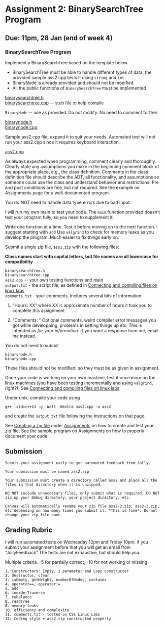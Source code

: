 Assignment 2: BinarySearchTree Program
===

**Due:**  11pm, 28 Jan (end of week 4)
---

### BinarySearchTree Program

Implement a BinarySearchTree based on the template below. 

- BinarySearchTree must be able to handle different types of data; the provided sample ass2.cpp tests it using `string` and `int`
- BinaryNode is already provided and should not be modified.
- All the public functions of `BinarySearchTree` must be implemented

[binarysearchtree.h](./provided_code/binarysearchtree.h)  
[binarysearchtree.cpp](./provided_code/binarysearchtree.cpp)  -- stub file to help compile

`BinaryNode` -- use as provided. Do not modify. No need to comment further

[binarynode.h](./provided_code/binarynode.h)  
[binarynode.cpp](./provided_code/binarynode.cpp)


Sample ass2.cpp file, expand it to suit your needs. Automated test will not run your ass2.cpp since it requires keyboard interaction.

[ass2.cpp](./provided_code/ass2.cpp)


As always expected when programming, comment clearly and
thoroughly. Clearly state any assumptions you make in the beginning
comment block of the appropriate place, e.g., the class
definition. Comments in the class definition file should describe the
ADT, all functionality, and assumptions so someone could use the class
and understand behavior and restrictions. Pre and post conditions are
fine, but not required. See the example on Assignments page for a well-documented program.

You do NOT need to handle data type errors due to bad input.

I will run my own main to test your code. The `main` function provided
doesn't test your program fully, so you need to supplement it.

Write one function at a time. Test it before moving on to the next
function. I suggest starting with `add` Use `valgrind` to check
for memory leaks as you develop the program. Much easier to fix things
early on.

Submit a single zip file, `ass2.zip` with the following files:

**Class names start with capital letters, but file names are all lowercase for compatibility** 

`binarysearchtree.h`  
`binarysearchtree.cpp`  
`ass2.cpp`  -- your own testing functions and main  
`output.txt` - the script file, as defined in [Connecting and compiling files on linux labs](http://faculty.washington.edu/pisan/cpp/linux-labs.html)  
`comments.txt` - your comments.  Includes several bits of information

1. "Hours: XX" where XX is approximate number of hours it took you to complete this assignment

2. "Comments: " Optional comments, weird compiler error messages you got
   while developping, problems in setting things up etc. This is
   intended as *for your information*. If you want a response from me,
   email me instead.

You do not need to submit

`binarynode.h`  
`binarynode.cpp`  

These files should not be modified, so they must be as given in assignment.

Once your code is working on your own machine, test it once more on
the linux machines (you have been testing incrementally and using
`valgrind`, right?). See [Connecting and compiling files on linux
labs](http://faculty.washington.edu/pisan/cpp/linux-labs.html)

Under unix, compile your code using
```
g++ -std=c++14 -g -Wall -Wextra ass2.cpp -o ass2
```

and create the `output.txt` file following the instructions on that page.

See [Creating a zip file](http://faculty.washington.edu/pisan/cpp/creating-zip.html) under
[Assignments](assignments.html) on how to create and test your zip
file. See the sample program on Assignments on how to properly document your code.

## Submission

```
Submit your assignment early to get automated feedback from Jolly.

Your submission must be named ass2.zip

Your submission must create a directory called ass2 and place all the files in that directory when it is unzipped.

DO NOT include unnecessary files, only submit what is required. DO NOT zip up your Debug directory, your project directory, etc.

Canvas will automatically rename your zip file ass2-2.zip, ass2-3.zip, etc depending on how many times you submit it. *This is fine*. Do not change your zip file name.
```

## Grading Rubric

I will run automated tests on Wednesday 10pm and Friday 10pm. If you submit your assignment before that you will get an email from "JollyFeedback" The tests are not exhaustive, but should help you.

Multiple criteria. -5 for partially correct, -10 for not working or missing 
```
1. Constructors: Empty, 1 parameter and Copy Constructor
2. Destructor, clear
3. isEmpty, getHeight, numberOfNodes, contains
4. operator==, operator!=
5. add
6. inorderTraverse
7. rebalance
8. readTree
8. memory leaks
10. efficiency and complexity
11. comments.txt - tested on CSS Linux Labs
12. Coding style + ass2.zip constructed properly
```

